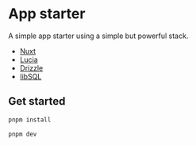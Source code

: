 # App starter

A simple app starter using a simple but powerful stack.

- [Nuxt](https://nuxt.com)
- [Lucia](https://lucia-auth.com)
- [Drizzle](https://orm.drizzle.team)
- [libSQL](https://turso.tech/libsql)

## Get started

```sh
pnpm install
```

```sh
pnpm dev
```
